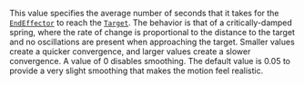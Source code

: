This value specifies the average number of seconds that it takes for the
[`EndEffector`](https://create.roblox.com/docs/reference/engine/classes/IKControl#EndEffector) to reach the
[`Target`](https://create.roblox.com/docs/reference/engine/classes/IKControl#Target). The behavior is that of a
critically-damped spring, where the rate of change is proportional to the
distance to the target and no oscillations are present when approaching
the target. Smaller values create a quicker convergence, and larger values
create a slower convergence. A value of 0 disables smoothing. The default
value is 0.05 to provide a very slight smoothing that makes the motion
feel realistic.